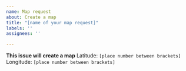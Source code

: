 ```yaml
---
name: Map request
about: Create a map
title: "[name of your map request]"
labels: ''
assignees: ''

---
```


**This issue will create a map**
Latitude: `[place number between brackets]`
Longitude: `[place number between brackets]`

